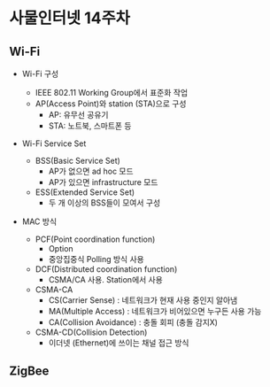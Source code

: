 # 사물인터넷 14주차
## Wi-Fi
* Wi-Fi 구성
  - IEEE 802.11 Working Group에서 표준화 작업
  - AP(Access Point)와 station (STA)으로 구성
    * AP: 유무선 공유기
    * STA: 노트북, 스마트폰 등

* Wi-Fi Service Set
  - BSS(Basic Service Set)
    * AP가 없으면 ad hoc 모드
    * AP가 있으면 infrastructure 모드
  - ESS(Extended Service Set)
    * 두 개 이상의 BSS들이 모여서 구성

* MAC 방식
  - PCF(Point coordination function)
    * Option
    * 중앙집중식 Polling 방식 사용
  - DCF(Distributed coordination function)
    * CSMA/CA 사용. Station에서 사용
  * CSMA-CA
    - CS(Carrier Sense) : 네트워크가 현재 사용 중인지 알아냄
    - MA(Multiple Access) : 네트워크가 비어있으면 누구든 사용 가능
    - CA(Collision Avoidance) : 충돌 회피 (충돌 감지X)
  * CSMA-CD(Collision Detection)
    - 이더넷 (Ethernet)에 쓰이는 채널 접근 방식



## ZigBee
